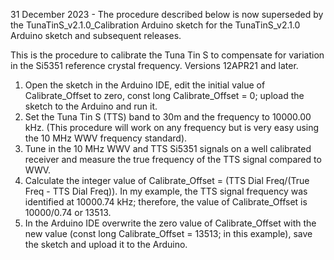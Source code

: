 31 December 2023 - The procedure described below is now superseded by the TunaTinS_v2.1.0_Calibration Arduino sketch for the TunaTinS_v2.1.0 Arduino sketch and subsequent releases.

This is the procedure to calibrate the Tuna Tin S to compensate for variation in the Si5351 reference crystal frequency.  Versions 12APR21 and later.

1. Open the sketch in the Arduino IDE, edit the initial value of Calibrate_Offset to zero, const long Calibrate_Offset = 0; upload the sketch to the Arduino and run it. 
2. Set the Tuna Tin S (TTS) band to 30m and the frequency to 10000.00 kHz.  (This procedure will work on any frequency but is very easy using the 10 MHz WWV frequency standard). 
3. Tune in the 10 MHz WWV and TTS Si5351 signals on a well calibrated receiver and measure the true frequency of the TTS signal compared to WWV. 
4. Calculate the integer value of Calibrate_Offset = (TTS Dial Freq/(True Freq - TTS Dial Freq)). In my example, the TTS signal frequency was identified at 10000.74 kHz; therefore, the value of Calibrate_Offset is 10000/0.74 or 13513. 
5. In the Arduino IDE overwrite the zero value of Calibrate_Offset with the new value (const long Calibrate_Offset = 13513; in this example), save the sketch and upload it to the Arduino.
